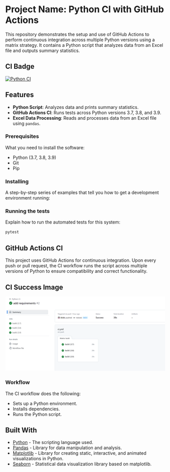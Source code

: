 
# Project Name: Python CI with GitHub Actions

This repository demonstrates the setup and use of GitHub Actions to perform continuous integration across multiple Python versions using a matrix strategy. It contains a Python script that analyzes data from an Excel file and outputs summary statistics.

## CI Badge

[![Python CI](https://github.com/iikikk/Actions-Matrix-Build/actions/workflows/ci.yml/badge.svg)](https://github.com/iikikk/Actions-Matrix-Build/actions/workflows/ci.yml)

## Features

- **Python Script**: Analyzes data and prints summary statistics.
- **GitHub Actions CI**: Runs tests across Python versions 3.7, 3.8, and 3.9.
- **Excel Data Processing**: Reads and processes data from an Excel file using `pandas`.

### Prerequisites

What you need to install the software:

- Python (3.7, 3.8, 3.9)
- Git
- Pip

### Installing

A step-by-step series of examples that tell you how to get a development environment running:

### Running the tests

Explain how to run the automated tests for this system:

```bash
pytest
```

## GitHub Actions CI

This project uses GitHub Actions for continuous integration. Upon every push or pull request, the CI workflow runs the script across multiple versions of Python to ensure compatibility and correct functionality.

## CI Success Image
![CI Success](image.png)

### Workflow

The CI workflow does the following:

- Sets up a Python environment.
- Installs dependencies.
- Runs the Python script.

## Built With

- [Python](https://www.python.org/) - The scripting language used.
- [Pandas](https://pandas.pydata.org/) - Library for data manipulation and analysis.
- [Matplotlib](https://matplotlib.org/) - Library for creating static, interactive, and animated visualizations in Python.
- [Seaborn](https://seaborn.pydata.org/) - Statistical data visualization library based on matplotlib.

